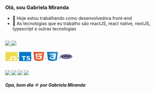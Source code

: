 ### Olá, sou Gabriela Miranda

- 🔭 Hoje estou trabalhando como desenvolvedora front-end
- 🌱 As tecnologias que eu trabalho são reactJS, react native, nextJS, typescript e outras tecnologias
 
##

<div>
  <a href="https://github.com/gabriela-miranda-leite">
  <img height="180em" src="https://github-readme-stats.vercel.app/api?username=gabriela-miranda-leite&show_icons=true&theme=dracula&include_all_commits=true&count_private=true"/>
  <img height="180em" src="https://github-readme-stats.vercel.app/api/top-langs/?username=gabriela-miranda-leite&layout=compact&langs_count=7&theme=dracula"/>
</div>
  
<div style="display: inline_block"><br>
  <img align="center" alt="Gi-Js" height="30" width="40" src="https://raw.githubusercontent.com/devicons/devicon/master/icons/javascript/javascript-plain.svg">
  <img align="center" alt="Gi-Ts" height="30" width="40" src="https://raw.githubusercontent.com/devicons/devicon/master/icons/typescript/typescript-plain.svg">
  <img align="center" alt="Gi-HTML" height="30" width="40" src="https://raw.githubusercontent.com/devicons/devicon/master/icons/html5/html5-original.svg">
  <img align="center" alt="Gi-CSS" height="30" width="40" src="https://raw.githubusercontent.com/devicons/devicon/master/icons/css3/css3-original.svg">  
  <img align="center" alt="Gi-CSS" height="30" width="40" src="https://raw.githubusercontent.com/devicons/devicon/master/icons/php/php-original.svg">  
</div>
  
  ##

 
<div> 
  <a href="https://www.instagram.com/_gmsl/" target="_blank"><img src="https://img.shields.io/badge/-Instagram-%23E4405F?style=for-the-badge&logo=instagram&logoColor=white" target="_blank"></a>
  <a href = "mailto:gabrielamiranda11.10i@gmail.com"><img src="https://img.shields.io/badge/-Gmail-%23333?style=for-the-badge&logo=gmail&logoColor=white" target="_blank"></a>
  <a href="https://www.linkedin.com/in/gabriela-miranda-315132204/" target="_blank"><img src="https://img.shields.io/badge/-LinkedIn-%230077B5?style=for-the-badge&logo=linkedin&logoColor=white" target="_blank"></a> 
  <a href="https://gabriela-miranda.vercel.app/" target="_blank"><img src="https://img.shields.io/badge/website-000000?style=for-the-badge&logo=About.me&logoColor=white" target="_blank"></a> 
</div>
  
  
##### Opa, bom dia ☀️ por Gabriela Miranda
